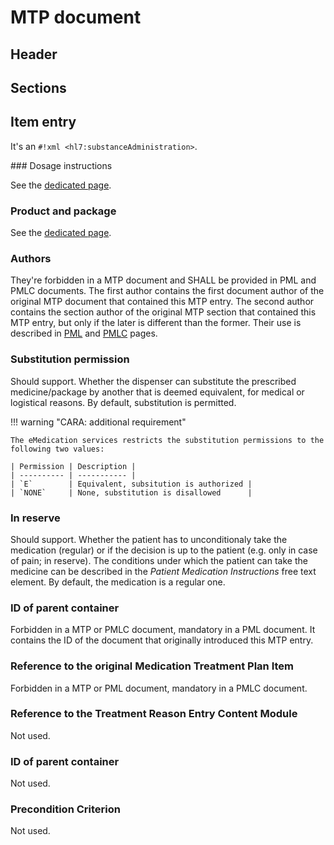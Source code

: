 # MTP document

## Header

## Sections

## Item entry

It's an `#!xml <hl7:substanceAdministration>`.

### Dosage instructions

See the [dedicated page](dosage.md).

### Product and package

See the [dedicated page](product.md).

### Authors

They're forbidden in a MTP document and SHALL be provided in PML and PMLC documents.
The first author contains the first document author of the original MTP document that contained this MTP entry.
The second author contains the section author of the original MTP section that contained this MTP entry, but only if the later is different than the former.
Their use is described in [PML](pml.md) and [PMLC](pmlc.md) pages.

### Substitution permission

<span class="should-support">Should support</span>.
Whether the dispenser can substitute the prescribed medicine/package by another that is deemed equivalent, for medical or logistical reasons.
By default, substitution is permitted.

!!! warning "CARA: additional requirement"

    The eMedication services restricts the substitution permissions to the following two values:
    
    | Permission | Description |
    | ---------- | ----------- |
    | `E`        | Equivalent, subsitution is authorized |
    | `NONE`     | None, substitution is disallowed      |

### In reserve

<span class="should-support">Should support</span>.
Whether the patient has to unconditionaly take the medication (regular) or if the decision is up to the patient (e.g. only in case of pain; in reserve).
The conditions under which the patient can take the medicine can be described in the _Patient Medication Instructions_ free text element.
By default, the medication is a regular one.

### ID of parent container

Forbidden in a MTP or PMLC document, mandatory in a PML document. It contains the ID of the document that originally introduced this MTP entry.

### Reference to the original Medication Treatment Plan Item

Forbidden in a MTP or PML document, mandatory in a PMLC document.

### Reference to the Treatment Reason Entry Content Module

Not used.

### ID of parent container

Not used.

### Precondition Criterion

Not used.
